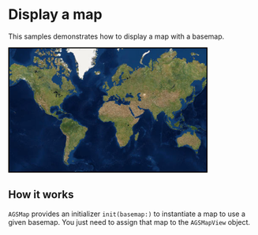 # Display a map

This samples demonstrates how to display a map with a basemap.

![](image1.png)

## How it works

`AGSMap` provides an initializer `init(basemap:)` to instantiate a map to use a given basemap. You just need to assign that map to the `AGSMapView` object.




